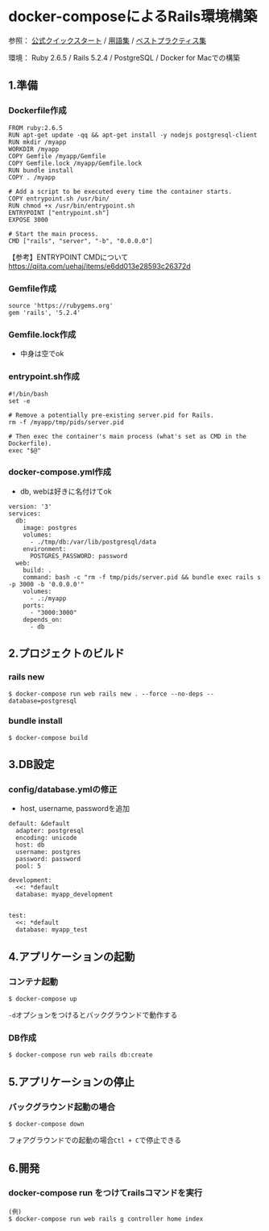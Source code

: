# docker-composeによるRails環境構築

参照：
[公式クイックスタート](https://docs.docker.com/compose/rails) /
[用語集](https://docs.docker.jp/glossary.html) / 
[ベストプラクティス集](https://docs.docker.jp/engine/articles/dockerfile_best-practice.html)

環境：
Ruby 2.6.5 / Rails 5.2.4 / PostgreSQL / Docker for Macでの構築


## 1.準備
### Dockerfile作成

```
FROM ruby:2.6.5
RUN apt-get update -qq && apt-get install -y nodejs postgresql-client
RUN mkdir /myapp
WORKDIR /myapp
COPY Gemfile /myapp/Gemfile
COPY Gemfile.lock /myapp/Gemfile.lock
RUN bundle install
COPY . /myapp

# Add a script to be executed every time the container starts.
COPY entrypoint.sh /usr/bin/
RUN chmod +x /usr/bin/entrypoint.sh
ENTRYPOINT ["entrypoint.sh"]
EXPOSE 3000

# Start the main process.
CMD ["rails", "server", "-b", "0.0.0.0"]
```
【参考】ENTRYPOINT CMDについて
https://qiita.com/uehaj/items/e6dd013e28593c26372d


### Gemfile作成

```
source 'https://rubygems.org'
gem 'rails', '5.2.4'
```

### Gemfile.lock作成

- 中身は空でok

### entrypoint.sh作成

```
#!/bin/bash
set -e

# Remove a potentially pre-existing server.pid for Rails.
rm -f /myapp/tmp/pids/server.pid

# Then exec the container's main process (what's set as CMD in the Dockerfile).
exec "$@"
```

### docker-compose.yml作成

- db, webは好きに名付けてok
```
version: '3'
services:
  db:
    image: postgres
    volumes:
      - ./tmp/db:/var/lib/postgresql/data
    environment:
      POSTGRES_PASSWORD: password
  web:
    build: .
    command: bash -c "rm -f tmp/pids/server.pid && bundle exec rails s -p 3000 -b '0.0.0.0'"
    volumes:
      - .:/myapp
    ports:
      - "3000:3000"
    depends_on:
      - db
```


## 2.プロジェクトのビルド
### rails new

```
$ docker-compose run web rails new . --force --no-deps --database=postgresql
```

### bundle install

```
$ docker-compose build
```


## 3.DB設定
### config/database.ymlの修正

- host, username, passwordを追加
```
default: &default
  adapter: postgresql
  encoding: unicode
  host: db
  username: postgres
  password: password
  pool: 5

development:
  <<: *default
  database: myapp_development


test:
  <<: *default
  database: myapp_test
```

## 4.アプリケーションの起動
### コンテナ起動

```
$ docker-compose up
```
`-d`オプションをつけるとバックグラウンドで動作する

### DB作成
```
$ docker-compose run web rails db:create
```


## 5.アプリケーションの停止
### バックグラウンド起動の場合

```
$ docker-compose down
```
フォアグラウンドでの起動の場合`Ctl + C`で停止できる

## 6.開発
### docker-compose run をつけてrailsコマンドを実行

```
(例)
$ docker-compose run web rails g controller home index
```

